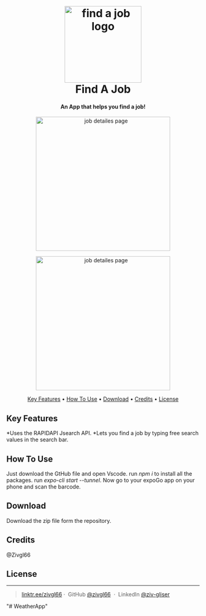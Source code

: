 
<h1 align="center">
  <br>
  <a href="#"><img src="https://i.ibb.co/HFp0j3f/logo.jpg" alt="find a job logo"
width="200"></a>
  <br>
  Find A Job
  <br>
</h1>

<h4 align="center">An App that helps you find a job! </h4>

<p align="center">
  <img src="https://i.ibb.co/CQHbDHk/homepage.jpg" width="350" title="job detailes page">
</p>

<p align="center">
  <img src="https://i.ibb.co/pnLDD6M/job-Details.jpg" width="350" title="job detailes page">
</p>


<p align="center">
  <a href="#key-features">Key Features</a> •
  <a href="#how-to-use">How To Use</a> •
  <a href="#download">Download</a> •
  <a href="#credits">Credits</a> •
  <a href="#license">License</a>
</p>


## Key Features

*Uses the RAPIDAPI Jsearch API.
*Lets you find a job by typing free search values in the search bar.


## How To Use

Just download the GtHub file and open Vscode. run *npm i* to install all the packages. run *expo-cli start --tunnel*. 
Now go to your expoGo app on your phone and scan the barcode.

## Download

Download the zip file form the repository.


## Credits

@Zivgl66


## License

---

> [linktr.ee/zivgl66](https://linktr.ee/zivgl66)&nbsp;&middot;&nbsp;
> GitHub [@zivgl66](https://github.com/zivgl66) &nbsp;&middot;&nbsp;
> LinkedIn [@ziv-gliser](https://www.linkedin.com/in/ziv-gliser-b0734022b)

"# WeatherApp" 
